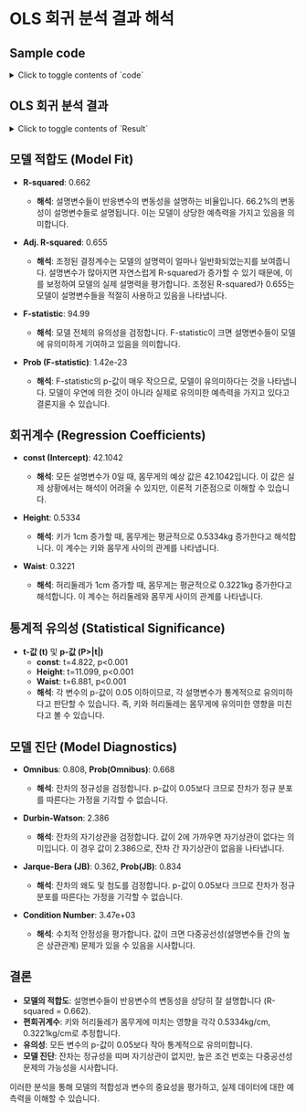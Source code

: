 # OLS 회귀 분석 결과 해석

## Sample code
<details>
<summary>Click to toggle contents of `code`</summary>

```python
import numpy as np
import pandas as pd
import statsmodels.api as sm
import matplotlib.pyplot as plt
from mpl_toolkits.mplot3d import Axes3D

# 시드 설정
np.random.seed(0)

# 데이터 생성
n = 100  # 데이터 포인트 수
x1 = np.random.normal(170, 10, n)  # 키 (cm)
x2 = np.random.normal(85, 10, n)   # 허리둘레 (cm)
beta_0 = 50
beta_1 = 0.5
beta_2 = 0.3
epsilon = np.random.normal(0, 5, n)  # 오차

# 몸무게 계산
y = beta_0 + beta_1 * x1 + beta_2 * x2 + epsilon

# 데이터프레임 생성
data = pd.DataFrame({'Height': x1, 'Waist': x2, 'Weight': y})

# 회귀 모델 적합
X = data[['Height', 'Waist']]
X = sm.add_constant(X)  # 상수 항 추가
model = sm.OLS(data['Weight'], X).fit()

# 결과 출력
print(model.summary())

# 회귀 평면 시각화
fig = plt.figure(figsize=(12, 8))
ax = fig.add_subplot(111, projection='3d')

# 데이터 포인트
ax.scatter(data['Height'], data['Waist'], data['Weight'], c='blue', marker='o', label='Data')

# 회귀 평면 생성
height_range = np.linspace(data['Height'].min(), data['Height'].max(), 10)
waist_range = np.linspace(data['Waist'].min(), data['Waist'].max(), 10)
height_mesh, waist_mesh = np.meshgrid(height_range, waist_range)
weight_pred = model.predict(sm.add_constant(pd.DataFrame({'Height': height_mesh.ravel(), 'Waist': waist_mesh.ravel()})))
weight_mesh = weight_pred.values.reshape(height_mesh.shape)

# 회귀 평면
ax.plot_surface(height_mesh, waist_mesh, weight_mesh, color='red', alpha=0.5)

ax.set_xlabel('Height')
ax.set_ylabel('Waist')
ax.set_zlabel('Weight')
plt.title('Regression Plane')
plt.legend()
plt.show()

```
</details>

## OLS 회귀 분석 결과
<details>
<summary>Click to toggle contents of `Result`</summary>

```bash
                            OLS Regression Results                            
==============================================================================
Dep. Variable:                 Weight   R-squared:                       0.662
Model:                            OLS   Adj. R-squared:                  0.655
Method:                 Least Squares   F-statistic:                     94.99
Date:                Sat, 20 Jul 2024   Prob (F-statistic):           1.42e-23
Time:                        21:00:48   Log-Likelihood:                -297.51
No. Observations:                 100   AIC:                             601.0
Df Residuals:                      97   BIC:                             608.8
Df Model:                           2                                         
Covariance Type:            nonrobust                                         
==============================================================================
                 coef    std err          t      P>|t|      [0.025      0.975]
------------------------------------------------------------------------------
const         42.1042      8.731      4.822      0.000      24.775      59.433
Height         0.5334      0.048     11.099      0.000       0.438       0.629
Waist          0.3221      0.047      6.881      0.000       0.229       0.415
==============================================================================
Omnibus:                        0.808   Durbin-Watson:                   2.386
Prob(Omnibus):                  0.668   Jarque-Bera (JB):                0.362
Skew:                          -0.044   Prob(JB):                        0.834
Kurtosis:                       3.281   Cond. No.                     3.47e+03
==============================================================================

Notes:
[1] Standard Errors assume that the covariance matrix of the errors is correctly specified.
[2] The condition number is large, 3.47e+03. This might indicate that there are
strong multicollinearity or other numerical problems.

```
</details>

## 모델 적합도 (Model Fit)
- **R-squared**: 0.662  
  - **해석**: 설명변수들이 반응변수의 변동성을 설명하는 비율입니다. 66.2%의 변동성이 설명변수들로 설명됩니다. 이는 모델이 상당한 예측력을 가지고 있음을 의미합니다.

- **Adj. R-squared**: 0.655  
  - **해석**: 조정된 결정계수는 모델의 설명력이 얼마나 일반화되었는지를 보여줍니다. 설명변수가 많아지면 자연스럽게 R-squared가 증가할 수 있기 때문에, 이를 보정하여 모델의 실제 설명력을 평가합니다. 조정된 R-squared가 0.655는 모델이 설명변수들을 적절히 사용하고 있음을 나타냅니다.

- **F-statistic**: 94.99  
  - **해석**: 모델 전체의 유의성을 검정합니다. F-statistic이 크면 설명변수들이 모델에 유의미하게 기여하고 있음을 의미합니다.

- **Prob (F-statistic)**: 1.42e-23  
  - **해석**: F-statistic의 p-값이 매우 작으므로, 모델이 유의미하다는 것을 나타냅니다. 모델이 우연에 의한 것이 아니라 실제로 유의미한 예측력을 가지고 있다고 결론지을 수 있습니다.

## 회귀계수 (Regression Coefficients)
- **const (Intercept)**: 42.1042  
  - **해석**: 모든 설명변수가 0일 때, 몸무게의 예상 값은 42.1042입니다. 이 값은 실제 상황에서는 해석이 어려울 수 있지만, 이론적 기준점으로 이해할 수 있습니다.

- **Height**: 0.5334  
  - **해석**: 키가 1cm 증가할 때, 몸무게는 평균적으로 0.5334kg 증가한다고 해석합니다. 이 계수는 키와 몸무게 사이의 관계를 나타냅니다.

- **Waist**: 0.3221  
  - **해석**: 허리둘레가 1cm 증가할 때, 몸무게는 평균적으로 0.3221kg 증가한다고 해석합니다. 이 계수는 허리둘레와 몸무게 사이의 관계를 나타냅니다.

## 통계적 유의성 (Statistical Significance)
- **t-값 (t)** 및 **p-값 (P>|t|)**  
  - **const**: t=4.822, p<0.001  
  - **Height**: t=11.099, p<0.001  
  - **Waist**: t=6.881, p<0.001  
  - **해석**: 각 변수의 p-값이 0.05 이하이므로, 각 설명변수가 통계적으로 유의미하다고 판단할 수 있습니다. 즉, 키와 허리둘레는 몸무게에 유의미한 영향을 미친다고 볼 수 있습니다.

## 모델 진단 (Model Diagnostics)
- **Omnibus**: 0.808, **Prob(Omnibus)**: 0.668  
  - **해석**: 잔차의 정규성을 검정합니다. p-값이 0.05보다 크므로 잔차가 정규 분포를 따른다는 가정을 기각할 수 없습니다.

- **Durbin-Watson**: 2.386  
  - **해석**: 잔차의 자기상관을 검정합니다. 값이 2에 가까우면 자기상관이 없다는 의미입니다. 이 경우 값이 2.386으로, 잔차 간 자기상관이 없음을 나타냅니다.

- **Jarque-Bera (JB)**: 0.362, **Prob(JB)**: 0.834  
  - **해석**: 잔차의 왜도 및 첨도를 검정합니다. p-값이 0.05보다 크므로 잔차가 정규 분포를 따른다는 가정을 기각할 수 없습니다.

- **Condition Number**: 3.47e+03  
  - **해석**: 수치적 안정성을 평가합니다. 값이 크면 다중공선성(설명변수들 간의 높은 상관관계) 문제가 있을 수 있음을 시사합니다.

## 결론
- **모델의 적합도**: 설명변수들이 반응변수의 변동성을 상당히 잘 설명합니다 (R-squared = 0.662).
- **편회귀계수**: 키와 허리둘레가 몸무게에 미치는 영향을 각각 0.5334kg/cm, 0.3221kg/cm로 추정합니다.
- **유의성**: 모든 변수의 p-값이 0.05보다 작아 통계적으로 유의미합니다.
- **모델 진단**: 잔차는 정규성을 띠며 자기상관이 없지만, 높은 조건 번호는 다중공선성 문제의 가능성을 시사합니다.

이러한 분석을 통해 모델의 적합성과 변수의 중요성을 평가하고, 실제 데이터에 대한 예측력을 이해할 수 있습니다.
